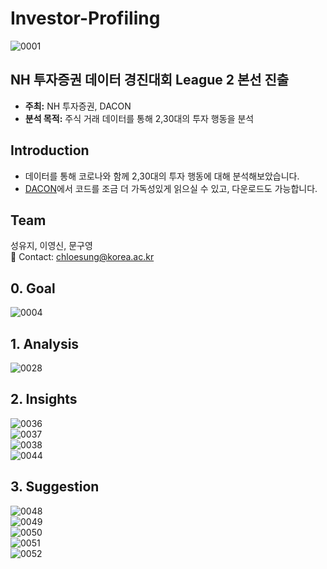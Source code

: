 # Investor-Profiling
![0001](https://user-images.githubusercontent.com/71932401/146672602-3a74fdca-5244-4f6f-bc0a-5a8e2e782f50.jpg)

## NH 투자증권 데이터 경진대회 League 2 본선 진출
- **주최:** NH 투자증권, DACON
- **분석 목적:** 주식 거래 데이터를 통해 2,30대의 투자 행동을 분석

## Introduction
- 데이터를 통해 코로나와 함께 2,30대의 투자 행동에 대해 분석해보았습니다.  
- [DACON](https://dacon.io/competitions/official/235663/codeshare/2279)에서 코드를 조금 더 가독성있게 읽으실 수 있고, 다운로드도 가능합니다.

## Team
성유지, 이영신, 문구영   
💬 Contact: chloesung@korea.ac.kr

## 0. Goal
![0004](https://user-images.githubusercontent.com/71932401/146672716-5af2e211-b293-4fb9-853b-256ce5190999.jpg)

## 1. Analysis
![0028](https://user-images.githubusercontent.com/71932401/146672721-78e8a134-31b2-4b60-b291-542e7f01f1be.jpg)

## 2. Insights
![0036](https://user-images.githubusercontent.com/71932401/146672804-55e84057-edf6-4219-b6a6-034beb57ffc2.jpg)  
![0037](https://user-images.githubusercontent.com/71932401/146672808-d89029c7-8805-4b1f-ac89-74e1d0613c6a.jpg)  
![0038](https://user-images.githubusercontent.com/71932401/146672814-5492a1d8-98ef-4ddb-a608-663fddd987d4.jpg)  
![0044](https://user-images.githubusercontent.com/71932401/146672818-377f4b86-fbb6-44d7-8095-3ef99e9e322b.jpg)  

## 3. Suggestion
![0048](https://user-images.githubusercontent.com/71932401/146672844-73eec8dd-564f-4de8-803c-c9fd92848b00.jpg)  
![0049](https://user-images.githubusercontent.com/71932401/146672846-560a13db-82d0-4586-87b9-a9eb5550001f.jpg)  
![0050](https://user-images.githubusercontent.com/71932401/146672851-5a933e02-4fee-4c3e-9281-c6cc60598bba.jpg)  
![0051](https://user-images.githubusercontent.com/71932401/146672853-8e97f23f-dbbf-4d1b-8edd-543cdd4deeb5.jpg)  
![0052](https://user-images.githubusercontent.com/71932401/146672856-f3d02277-d27d-4d1e-8c15-2a6699b0291d.jpg)  
